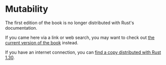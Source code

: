 # Mutability

The first edition of the book is no longer distributed with Rust's documentation.

If you came here via a link or web search, you may want to check out [the current version of the book](../ch03-01-variables-and-mutability.html) instead.

If you have an internet connection, you can [find a copy distributed with Rust 1.30](https://doc.rust-lang.org/1.30.0/book/first-edition/mutability.html).
